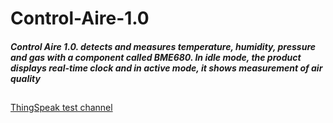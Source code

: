 # Control-Aire-1.0

#####  Control Aire 1.0. detects and measures temperature, humidity, pressure and gas with a component called BME680. In idle mode, the product displays real-time clock and in active mode, it shows measurement of air quality #####


##




[ThingSpeak test channel](https://thingspeak.com/channels/1223435/private_show "ThingSpeak test channel")


